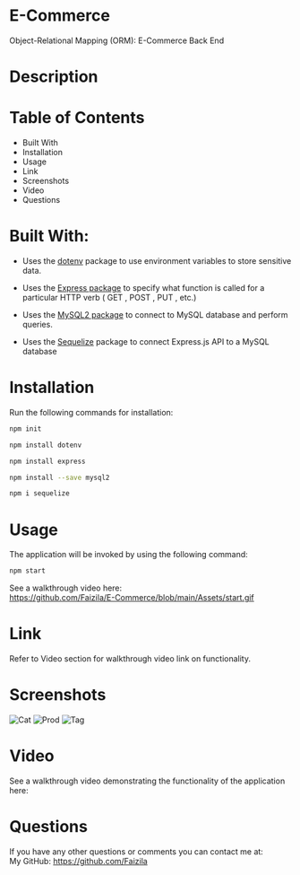 # E-Commerce

Object-Relational Mapping (ORM): E-Commerce Back End

# Description



# Table of Contents

* Built With
* Installation
* Usage
* Link
* Screenshots
* Video
* Questions

# Built With:

* Uses the [dotenv](https://www.npmjs.com/package/dotenv) package to use environment variables to store sensitive data.

* Uses the [Express package](https://www.npmjs.com/package/express) to specify what function is called for a particular HTTP verb ( GET , POST , PUT , etc.) 

* Uses the [MySQL2 package](https://www.npmjs.com/package/mysql2) to connect to MySQL database and perform queries.

* Uses the [Sequelize](https://www.npmjs.com/package/sequelize) package to connect Express.js API to a MySQL database

# Installation

Run the following commands for installation:

```bash
npm init
```

```bash
npm install dotenv
```

```bash
npm install express
```

```bash
npm install --save mysql2
```

```bash
npm i sequelize
```

# Usage

The application will be invoked by using the following command:

```bash
npm start
```
See a walkthrough video here:
<br>
https://github.com/Faizila/E-Commerce/blob/main/Assets/start.gif

# Link

Refer to Video section for walkthrough video link on functionality.

# Screenshots

![Cat](https://user-images.githubusercontent.com/78191579/139337962-afe93cef-0fcf-4c72-8d8e-d8df91b5eb13.JPG)
![Prod](https://user-images.githubusercontent.com/78191579/139337966-2b952711-b5fa-4e4a-9b13-a40b7984a156.JPG)
![Tag](https://user-images.githubusercontent.com/78191579/139337971-6be6cc40-628f-4c04-9a61-1f35206d38fd.JPG)

# Video

See a walkthrough video demonstrating the functionality of the application here:
<br>


# Questions

If you have any other questions or comments you can contact me at:
   <br>
   My GitHub: https://github.com/Faizila
  